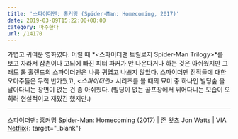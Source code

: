 ```yaml
---
title: '스파이더맨: 홈커밍 (Spider-Man: Homecoming, 2017)'
date: 2019-03-09T15:22:00+00:00
category: 마주한다
url: /14170
---
```


가볍고 귀여운 영화였다. 어릴 때 *<스파이더맨 트릴로지 Spider-Man Trilogy>*를 보고 자라서 삼촌이나 고뇌에 빠진 피터 파커가 안 나온다거나 하는 것은 아쉬웠지만 그래도 톰 홀랜드의 스파이더맨은 나름 귀엽고 나쁘지 않았다. 스파이더맨 전작들에 대한 오마주들은 무척 반가웠고, _<스파이더맨>_ 시리즈를 볼 때의 묘미 중 하나인 빌딩숲 을 날아다니는 장면이 없는 건 좀 아쉬웠다. (빌딩이 없는 골프장에서 뛰어다니는 모습이 오히려 현실적이고 재밌긴 했지만.)

---

스파이더맨: 홈커밍 Spider-Man: Homecoming (2017) | 존 왓츠 Jon Watts | VIA [Netflix](http://netflix.com){: target="\_blank"}
